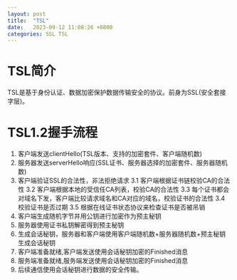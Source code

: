 ```yaml
---
layout: post
title:  "TSL"
date:   2023-09-12 11:08:26 +0800
categories: SSL TSL 
---
```

# TSL简介
TSL是基于身份认证、数据加密保护数据传输安全的协议。前身为SSL(安全套接字层)。
# TSL1.2握手流程
1. 	客户端发送clientHello(TSL版本、支持的加密套件、客户端随机数)
2. 	服务器发送serverHello响应(SSL证书、服务器选择的加密套件、服务器随机数)
3. 	客户端验证SSL的合法性，非法拒绝请求
    3.1 客户端根据证书链校验CA的合法性
    3.2 客户端根据本地的受信任CA列表，校验CA的合法性
    3.3 每个证书都会对域名下发，客户端比较请求域名和CA对应的域名，校验证书的合法性
    3.4 校验证书是否过期
    3.5	根据在线证书状态协议来检查证书是否被吊销
4. 	客户端生成随机字节并用公钥进行加密作为预主秘钥
5. 	服务器使用证书私钥解密得到预主秘钥
6.	生成会话秘钥，服务器和客户端使用客户端随机数+服务器随机数+预主秘钥生成会话秘钥
7.	客户端准备就绪,客户端发送使用会话秘钥加密的Finished消息
8.	服务端准备就绪,服务端发送使用会话秘钥加密的Finished消息
9.	后续通信使用会话秘钥进行数据的安全传输。